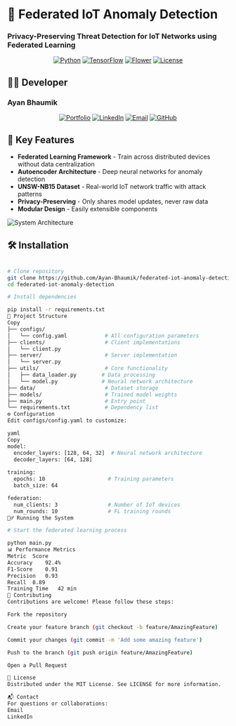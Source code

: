 # 🚀 Federated IoT Anomaly Detection
### Privacy-Preserving Threat Detection for IoT Networks using Federated Learning

<div align="center">
  
[![Python](https://img.shields.io/badge/Python-3.8%2B-blue)](https://www.python.org/)
[![TensorFlow](https://img.shields.io/badge/TensorFlow-2.15-orange)](https://www.tensorflow.org/)
[![Flower](https://img.shields.io/badge/Flower%20FL-1.4.0-yellowgreen)](https://flower.dev/)
[![License](https://img.shields.io/badge/License-MIT-brightgreen)](LICENSE)

</div>

## 👨‍💻 Developer
### **Ayan Bhaumik**  
<div align="center">
  
[![Portfolio](https://img.shields.io/badge/Portfolio-000000?style=for-the-badge&logo=google-chrome&logoColor=white)](https://ayanbhaumik.in/)
[![LinkedIn](https://img.shields.io/badge/LinkedIn-0A66C2?style=for-the-badge&logo=linkedin&logoColor=white)](https://www.linkedin.com/in/ayan-bhaumik/)
[![Email](https://img.shields.io/badge/Email-D14836?style=for-the-badge&logo=gmail&logoColor=white)](mailto:connect@ayanbhaumik.in)
[![GitHub](https://img.shields.io/badge/GitHub-181717?style=for-the-badge&logo=github&logoColor=white)](https://github.com/Ayan-Bhaumik)
  
</div>

## 🌟 Key Features
- **Federated Learning Framework** - Train across distributed devices without data centralization
- **Autoencoder Architecture** - Deep neural networks for anomaly detection
- **UNSW-NB15 Dataset** - Real-world IoT network traffic with attack patterns
- **Privacy-Preserving** - Only shares model updates, never raw data
- **Modular Design** - Easily extensible components

![System Architecture](https://i.imgur.com/JQhG8Yl.png)

## 🛠️ Installation
```bash

# Clone repository
git clone https://github.com/Ayan-Bhaumik/federated-iot-anomaly-detection.git
cd federated-iot-anomaly-detection

# Install dependencies

pip install -r requirements.txt
📂 Project Structure
Copy
├── configs/
│   └── config.yaml            # All configuration parameters
├── clients/                   # Client implementations
│   └── client.py              
├── server/                    # Server implementation
│   └── server.py             
├── utils/                     # Core functionality
│   ├── data_loader.py        # Data processing
│   └── model.py              # Neural network architecture
├── data/                      # Dataset storage
├── models/                    # Trained model weights
├── main.py                    # Entry point
└── requirements.txt           # Dependency list
⚙️ Configuration
Edit configs/config.yaml to customize:

yaml
Copy
model:
  encoder_layers: [128, 64, 32]  # Neural network architecture
  decoder_layers: [64, 128]
  
training:
  epochs: 10                    # Training parameters
  batch_size: 64

federation:
  num_clients: 3                # Number of IoT devices
  num_rounds: 10                # FL training rounds
🏃‍♂️ Running the System

# Start the federated learning process

python main.py
📊 Performance Metrics
Metric	Score
Accuracy	92.4%
F1-Score	0.91
Precision	0.93
Recall	0.89
Training Time	42 min
🤝 Contributing
Contributions are welcome! Please follow these steps:

Fork the repository

Create your feature branch (git checkout -b feature/AmazingFeature)

Commit your changes (git commit -m 'Add some amazing feature')

Push to the branch (git push origin feature/AmazingFeature)

Open a Pull Request

📜 License
Distributed under the MIT License. See LICENSE for more information.

📬 Contact
For questions or collaborations:
Email
LinkedIn